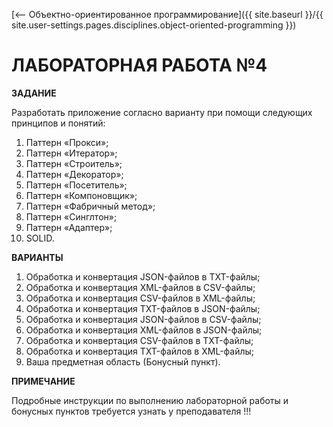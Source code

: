 [⟵ Объектно-ориентированное программирование]({{ site.baseurl }}/{{ site.user-settings.pages.disciplines.object-oriented-programming }})

# ЛАБОРАТОРНАЯ РАБОТА №4

**ЗАДАНИЕ**

Разработать приложение согласно варианту при помощи следующих принципов и понятий:
1.	Паттерн «Прокси»;
2.	Паттерн «Итератор»;
3.	Паттерн «Строитель»;
4.	Паттерн «Декоратор»;
5.	Паттерн «Посетитель»;
6.	Паттерн «Компоновщик»;
7.	Паттерн «Фабричный метод»;
8.	Паттерн «Синглтон»;
9.	Паттерн «Адаптер»;
10.	SOLID.

**ВАРИАНТЫ**

1.	Обработка и конвертация JSON-файлов в TXT-файлы;
2.	Обработка и конвертация XML-файлов в CSV-файлы;
3.	Обработка и конвертация CSV-файлов в XML-файлы;
4.	Обработка и конвертация TXT-файлов в JSON-файлы;
5.	Обработка и конвертация JSON-файлов в CSV-файлы;
6.	Обработка и конвертация XML-файлов в JSON-файлы;
7.	Обработка и конвертация CSV-файлов в TXT-файлы;
8.	Обработка и конвертация TXT-файлов в XML-файлы;
9.	Ваша предметная область (Бонусный пункт).

**ПРИМЕЧАНИЕ**

Подробные инструкции по выполнению лабораторной работы и бонусных пунктов требуется узнать у преподавателя !!!
